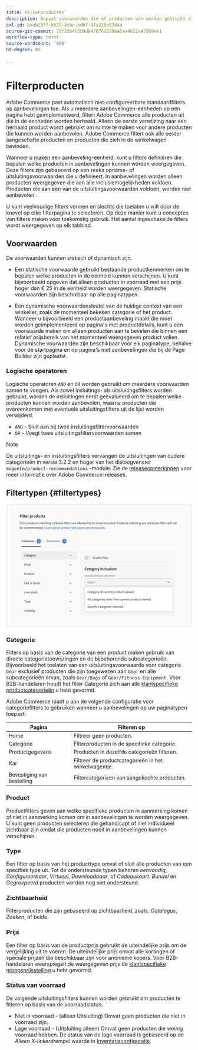```yaml
---
title: Filterproducten
description: Bepaal voorwaarden die of producten van worden gebruikt als aanbevelingen omvatten of uitsluiten.
exl-id: baab28ff-b529-4cbc-adb7-4fa225e87d4a
source-git-commit: 78f226465b9d84707612596a5aa4622aa7869ee1
workflow-type: tm+mt
source-wordcount: '698'
ht-degree: 0%

---
```


# Filterproducten

Adobe Commerce past automatisch niet-configureerbare standaardfilters op aanbevelingen toe. Als u meerdere aanbevelingen-eenheden op een pagina hebt geïmplementeerd, filtert Adobe Commerce alle producten uit die in de eenheden worden herhaald. Alleen de eerste verwijzing naar een herhaald product wordt gebruikt om ruimte te maken voor andere producten die kunnen worden aanbevolen. Adobe Commerce filtert ook alle eerder aangeschafte producten en producten die zich in de winkelwagen bevinden.

Wanneer u [maken](create.md) een aanbeveling-eenheid, kunt u filters definiëren die bepalen welke producten in aanbevelingen kunnen worden weergegeven. Deze filters zijn gebaseerd op een reeks opname- of uitsluitingsvoorwaarden die u definieert. In aanbevelingen worden alleen producten weergegeven die aan alle inclusiemogelijkheden voldoen. Producten die aan een van de uitsluitingsvoorwaarden voldoen, worden niet aanbevolen.

U kunt veelvoudige filters vormen en slechts die toelaten u wilt door de knevel op elke filterpagina te selecteren. Op deze manier kunt u concepten van filters maken voor toekomstig gebruik. Het aantal ingeschakelde filters wordt weergegeven op elk tabblad.

## Voorwaarden

De voorwaarden kunnen statisch of dynamisch zijn.

- Een statische voorwaarde gebruikt bestaande productkenmerken om te bepalen welke producten in de eenheid kunnen verschijnen. U kunt bijvoorbeeld opgeven dat alleen producten in voorraad met een prijs hoger dan € 25 in de eenheid worden weergegeven. Statische voorwaarden zijn beschikbaar op alle paginatypen.

- Een dynamische voorwaardensleutel van de huidige context van een winkelier, zoals de momenteel bekeken categorie of het product. Wanneer u bijvoorbeeld een productaanbeveling maakt die moet worden geïmplementeerd op pagina&#39;s met productdetails, kunt u een voorwaarde maken om alleen producten aan te bevelen die binnen een relatief prijsbereik van het momenteel weergegeven product vallen. Dynamische voorwaarden zijn beschikbaar voor elk paginatype, behalve voor de startpagina en op pagina&#39;s met aanbevelingen die bij de Page Builder zijn geplaatst.

### Logische operatoren

Logische operatoren `AND` en `OR` worden gebruikt om meerdere voorwaarden samen te voegen. Als zowel insluitings- als uitsluitingsfilters worden gebruikt, worden de insluitingen eerst geëvalueerd om te bepalen welke producten kunnen worden aanbevolen, waarna producten die overeenkomen met eventuele uitsluitingsfilters uit de lijst worden verwijderd.

- `AND` - Sluit aan bij twee insluitingsfiltervoorwaarden
- `OR` - Voegt twee uitsluitingsfiltervoorwaarden samen

>[!NOTE]
>
> De uitsluitings- en insluitingsfilters vervangen de uitsluitingen van oudere categorieën in versie 3.2.2 en hoger van het dialoogvenster `magento/product-recommendations` -module. Zie de [releaseopmerkingen](release-notes.md) voor meer informatie over Adobe Commerce-releases.

## Filtertypen {#filtertypes}

![Filters](assets/rec-conditions.png)

### Categorie

Filters op basis van de categorie van een product maken gebruik van directe categorietoewijzingen en de bijbehorende subcategorieën. Bijvoorbeeld het toelaten van een uitsluitingsvoorwaarde voor categorie `Gear` exclusief producten die zijn toegewezen aan `Gear` en alle subcategorieën ervan, zoals `Gear/Bags` of `Gear/Fitness Equipment`. Voor B2B-handelaren houdt het filter Categorie zich aan alle [klantspecifieke productcategorieën](https://experienceleague.adobe.com/docs/commerce-admin/catalog/categories/category-permissions.html) u hebt gevormd.

Adobe Commerce raadt u aan de volgende configuratie voor categoriefilters te gebruiken wanneer u aanbevelingen op uw paginatypen toepast:

| Pagina | Filteren op |
|---|---|
| Home | Filtreer geen producten. |
| Categorie | Filterproducten in de specifieke categorie. |
| Productgegevens | Producten in dezelfde categorieën filteren. |
| Kar | Filtreer de productcategorieën in het winkelwagentje. |
| Bevestiging van bestelling | Filtercategorieën van aangekochte producten. |

### Product

Productfilters geven aan welke specifieke producten in aanmerking komen of niet in aanmerking komen om in aanbevelingen te worden weergegeven. U kunt geen producten selecteren die gehandicapt of niet individueel zichtbaar zijn omdat die producten nooit in aanbevelingen kunnen verschijnen.

### Type

Een filter op basis van het producttype omvat of sluit alle producten van een specifiek type uit. Tot de ondersteunde typen behoren _eenvoudig_, _Configureerbaar_, _Virtueel_, _Downloadbaar_, of _Cadeaukaart_. _Bundel_ en _Gegroepeerd_ producten worden nog niet ondersteund.

### Zichtbaarheid

Filterproducten die zijn gebaseerd op zichtbaarheid, zoals: _Catalogus_, _Zoeken_, of beide.

### Prijs

Een filter op basis van de productprijs gebruikt de uiteindelijke prijs om de vergelijking uit te voeren. De uiteindelijke prijs omvat alle kortingen of speciale prijzen die beschikbaar zijn voor anonieme kopers. Voor B2B-handelaren weerspiegelt de weergegeven prijs de [klantspecifieke groepsprijsstelling](https://experienceleague.adobe.com/docs/commerce-admin/catalog/products/pricing/pricing-advanced.html) u hebt gevormd.

### Status van voorraad

De volgende uitsluitingsfilters kunnen worden gebruikt om producten te filteren op basis van de voorraadstatus:

- Niet in voorraad - (alleen Uitsluiting) Omvat geen producten die niet in voorraad zijn.
- Lage voorraad - (Uitsluiting alleen) Omvat geen producten die weinig voorraad hebben. De status van de lage voorraad is gebaseerd op de _Alleen X-linkerdrempel_ waarde in [Inventarisconfiguratie](https://experienceleague.adobe.com/docs/commerce-admin/config/catalog/inventory.html).

